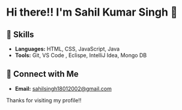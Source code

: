 # Hi there!! I'm Sahil Kumar Singh 👋

## 🌱 Skills 
 
- **Languages:**  HTML, CSS, JavaScript, Java 
- **Tools:** Git, VS Code , Eclispe, IntelliJ Idea, Mongo DB  
 
## 🔗 Connect with Me

- **Email:** sahilsingh18012002@gmail.com
 
Thanks for visiting my profile!! 
  
